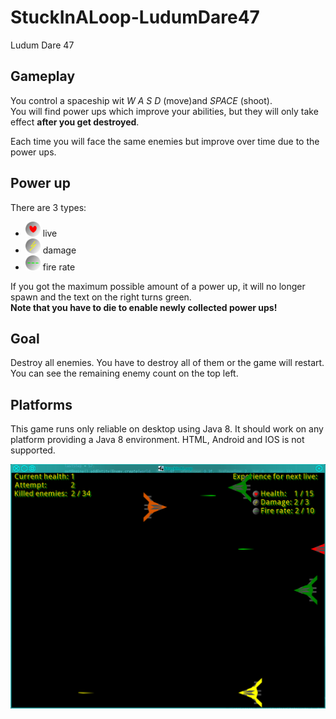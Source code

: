 # StuckInALoop-LudumDare47
Ludum Dare 47

## Gameplay
You control a spaceship wit _W A S D_ (move)and _SPACE_ (shoot).  
You will find power ups which improve your abilities, but they will only take effect __after you get destroyed__.  

Each time you will face the same enemies but improve over time due to the power ups.  

## Power up
There are 3 types:  
* <img src="https://github.com/aligator/StuckInALoop-LudumDare47/blob/master/android/assets/life.png" height="24"> live
* <img src="https://github.com/aligator/StuckInALoop-LudumDare47/blob/master/android/assets/damage.png" height="24"> damage
* <img src="https://github.com/aligator/StuckInALoop-LudumDare47/blob/master/android/assets/fire_rate.png" height="24"> fire rate

If you got the maximum possible amount of a power up, it will no longer spawn and the text on the right turns green.  
__Note that you have to die to enable newly collected power ups!__

## Goal
Destroy all enemies. You have to destroy all of them or the game will restart.  
You can see the remaining enemy count on the top left.

## Platforms
This game runs only reliable on desktop using Java 8. It should work on any platform providing a Java 8 environment.
HTML, Android and IOS is not supported.

<img src="https://github.com/aligator/StuckInALoop-LudumDare47/raw/master/screenshot.png">
